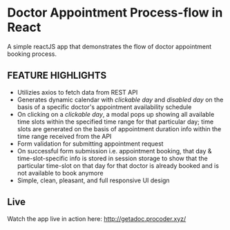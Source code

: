 # Doctor Appointment Process-flow in React
 A simple reactJS app that demonstrates the flow of doctor appointment booking process.
 
 ## FEATURE HIGHLIGHTS
 - Utilizies axios to fetch data from REST API
 - Generates dynamic calendar with *clickable day* and *disabled day* on the basis of a specific doctor's appointment availability schedule
 - On clicking on a *clickable day*, a modal pops up showing all available time slots within the specified time range for that particular day; time slots are generated on the basis of appointment duration info within the time range received from the API
 - Form validation for submitting appointment request
 - On successful form submission i.e. appointment booking, that day & time-slot-specific info is stored in session storage to show that the particular time-slot on that day for that doctor is already booked and is not available to book anymore
 - Simple, clean, pleasant, and full responsive UI design

## Live
Watch the app live in action here: http://getadoc.procoder.xyz/
